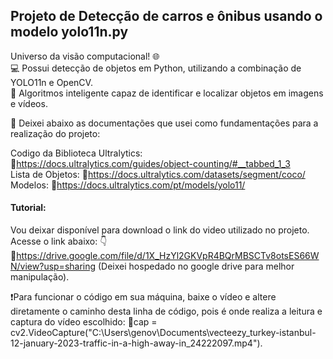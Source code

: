 ﻿## Projeto de Detecção de carros e ônibus usando o modelo yolo11n.py

Universo da visão computacional! 🌐<br/>
💻 Possui detecção de objetos em Python, utilizando a combinação de YOLO11n e OpenCV. 
<br/>
🚀 Algoritmos inteligente capaz de identificar e localizar objetos em imagens e vídeos.

📃 Deixei abaixo as documentações que usei como fundamentações para a realização do projeto: 

Codigo da Biblioteca Ultralytics: 🔗https://docs.ultralytics.com/guides/object-counting/#__tabbed_1_3
<br/>
Lista de Objetos: 🔗https://docs.ultralytics.com/datasets/segment/coco/
<br/>
Modelos: 🔗https://docs.ultralytics.com/pt/models/yolo11/

#### Tutorial:
Vou deixar disponível para download o link do video utilizado no projeto. Acesse o link abaixo: 👇
🔗https://drive.google.com/file/d/1X_HzYl2GKVpR4BQrMBSCTv8otsES66WN/view?usp=sharing (Deixei hospedado no google drive para melhor manipulação). 

❗Para funcionar o código em sua máquina, baixe o vídeo e altere diretamente o caminho desta linha de código, pois é onde realiza a leitura e captura do vídeo escolhido:
      👾cap = cv2.VideoCapture("C:\\Users\\genov\\Documents\\vecteezy_turkey-istanbul-12-january-2023-traffic-in-a-high-away-in_24222097.mp4").



